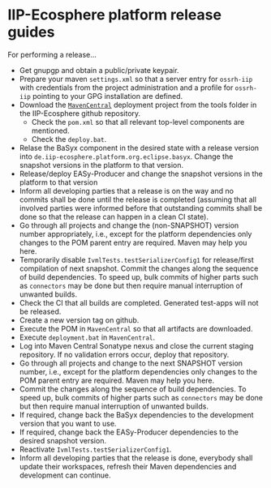 # IIP-Ecosphere platform release guides

For performing a release...
* Get gnupgp and obtain a public/private keypair.
* Prepare your maven `settings.xml` so that a server entry for `ossrh-iip` with credentials from the project administration and a profile for `ossrh-iip` pointing to your GPG installation are defined.
* Download the [`MavenCentral`](../tools/MvnCentral) deployment project from the tools folder in the IIP-Ecosphere github repository.
    * Check the `pom.xml` so that all relevant top-level components are mentioned.
    * Check the `deploy.bat`.
* Relase the BaSyx component in the desired state with a release version into `de.iip-ecosphere.platform.org.eclipse.basyx`. Change the snapshot versions in the platform to that version.
* Release/deploy EASy-Producer and change the snapshot versions in the platform to that version
* Inform all developing parties that a release is on the way and no commits shall be done until the release is completed (assuming that all involved parties were informed before that outstanding commits shall be done so that the release can happen in a clean CI state).
* Go through all projects and change the (non-SNAPSHOT) version number appropriately, i.e., except for the platform dependencies only changes to the POM parent entry are required. Maven may help you here.
* Temporarily disable `IvmlTests.testSerializerConfig1` for release/first compilation of next snapshot. Commit the changes along the sequence of build dependencies. To speed up, bulk commits of higher parts such as `connectors` may be done but then require manual interruption of unwanted builds.
* Check the CI that all builds are completed. Generated test-apps will not be released.
* Create a new version tag on github.
* Execute the POM in `MavenCentral` so that all artifacts are downloaded.
* Execute `deployment.bat` in `MavenCentral`.
* Log into Maven Central Sonatype nexus and close the current staging repository. If no validation errors occur, deploy that repository.
* Go through all projects and change to the next SNAPSHOT version number, i.e., except for the platform dependencies only changes to the POM parent entry are required. Maven may help you here.
* Commit the changes along the sequence of build dependencies. To speed up, bulk commits of higher parts such as `connectors` may be done but then require manual interruption of unwanted builds.
* If required, change back the BaSyx dependencies to the development version that you want to use.
* If required, change back the EASy-Producer dependencies to the desired snapshot version.
* Reactivate `IvmlTests.testSerializerConfig1`.
* Inform all developing parties that the release is done, everybody shall update their workspaces, refresh their Maven dependencies and development can continue.